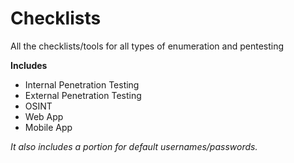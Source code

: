 # Checklists
All the checklists/tools for all types of enumeration and pentesting

**Includes**
- Internal Penetration Testing 
- External Penetration Testing
- OSINT
- Web App
- Mobile App

*It also includes a portion for default usernames/passwords.*
